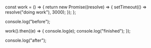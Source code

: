 const work = () => {
  return new Promise((resolve) => {
    setTimeout(() => resolve("doing work"), 3000);
  });
};

console.log("before");

work().then((e) => {
  console.log(e);
  console.log("finished");
});

console.log("after");
